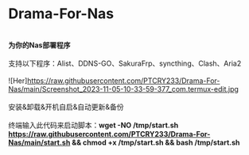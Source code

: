 # Drama-For-Nas
</br>**为你的Nas部署程序**</br>
</br>支持以下程序：Alist、DDNS-GO、SakuraFrp、syncthing、Clash、Aria2</br>
</br>![Her]https://raw.githubusercontent.com/PTCRY233/Drama-For-Nas/main/Screenshot_2023-11-05-10-33-59-377_com.termux-edit.jpg</br>
</br>安装&卸载&开机自启&自动更新&备份</br>
</br>终端输入此代码来启动脚本：**wget -NO /tmp/start.sh https://raw.githubusercontent.com/PTCRY233/Drama-For-Nas/main/start.sh && chmod +x /tmp/start.sh && bash /tmp/start.sh** 
